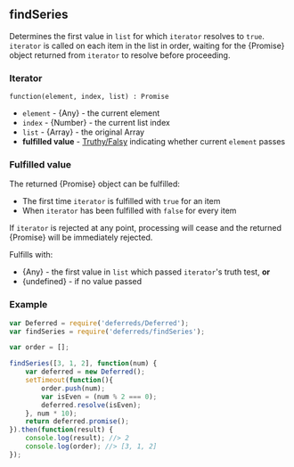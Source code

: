 ## findSeries

Determines the first value in `list` for which `iterator` resolves to `true`.
`iterator` is called on each item in the list in order, waiting for the
{Promise} object returned from `iterator` to resolve before proceeding.


### Iterator

`function(element, index, list) : Promise`

* `element` - {Any} - the current element
* `index` - {Number} - the current list index
* `list` - {Array} - the original Array
* **fulfilled value** -
  [Truthy/Falsy](http://www.sitepoint.com/javascript-truthy-falsy/) indicating
  whether current `element` passes


### Fulfilled value

The returned {Promise} object can be fulfilled:

* The first time `iterator` is fulfilled with `true` for an item
* When `iterator` has been fulfilled with `false` for every item

If `iterator` is rejected at any point, processing will cease and the returned
{Promise} will be immediately rejected.

Fulfills with:

* {Any} - the first value in `list` which passed `iterator`'s truth test, **or**
* {undefined} - if no value passed


### Example

```js
var Deferred = require('deferreds/Deferred');
var findSeries = require('deferreds/findSeries');

var order = [];

findSeries([3, 1, 2], function(num) {
	var deferred = new Deferred();
	setTimeout(function(){
		order.push(num);
		var isEven = (num % 2 === 0);
		deferred.resolve(isEven);
	}, num * 10);
	return deferred.promise();
}).then(function(result) {
	console.log(result); //> 2
	console.log(order); //> [3, 1, 2]
});
```

